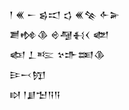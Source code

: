 <div class='block'>
<div class='line'>𒁹 𒌍 𒀸 𒌗𒀊 𒌓 𒌍𒆚 𒅆𒅕</div>
<div class='line'>𒋢𒂔𒆠 𒄴𒆷𒈬𒌋 𒅥</div>
<div class='line'>𒅴 𒁇𒌈 𒆳𒈥𒌅𒆠</div>
<div class='line'>𒄿𒁁𒂖</div>
<div class='line'>𒊭 𒁹𒋗𒈠𒀀𒀀</div>
</div>